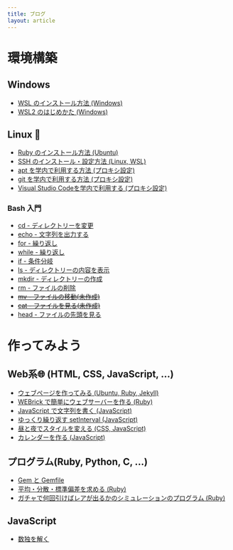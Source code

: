 ```yaml
---
title: ブログ
layout: article
---
```


<style>
body header nav ul li:nth-child(3) a{
    border-bottom: 2px solid #f44336;
}
</style>

# 環境構築

## Windows
- [WSL のインストール方法 (Windows)](install_wsl/)
- [WSL2 のはじめかた (Windows)](install_wsl/wsl2.html)

## Linux 🐧
- [Ruby のインストール方法 (Ubuntu)](2019/11/18/085538.html)
- [SSH のインストール・設定方法 (Linux, WSL)](install_ssh.html)
- [apt を学内で利用する方法 (プロキシ設定)](2019/11/17/181758.html)
- [git を学内で利用する方法 (プロキシ設定)](github_gakunai.html)
- [Visual Studio Codeを学内で利用する (プロキシ設定)](code_gakunai.html)

### Bash 入門

- [cd - ディレクトリーを変更](/bash-doc/cd)
- [echo - 文字列を出力する](/bash-doc/echo)
- [for - 繰り返し](/bash-doc/for)
- [while - 繰り返し](/bash-doc/while)
- [if - 条件分岐](/bash-doc/if)
- [ls - ディレクトリーの内容を表示](/bash-doc/ls)
- [mkdir - ディレクトリーの作成](/bash-doc/mkdir)
- [rm - ファイルの削除](/bash-doc/rm)
- [~~mv - ファイルの移動(未作成)~~](/bash-doc/mv)
- [~~cat - ファイルを見る(未作成)~~](/bash-doc/mv)
- [head - ファイルの先頭を見る](/bash-doc/head)

# 作ってみよう

## Web系🌐 (HTML, CSS, JavaScript, ...)
- [ウェブページを作ってみる (Ubuntu, Ruby, Jekyll)](create_webpage/)
- [WEBrick で簡単にウェブサーバーを作る (Ruby)](webrick.html)
- [JavaScript で文字列を書く (JavaScript)](jsmojiretsu.html)
- [ゆっくり繰り返す setInterval (JavaScript)](jssi.html)
- [昼と夜でスタイルを変える (CSS, JavaScript)](hiruyoru.html)
- [カレンダーを作る (JavaScript)](calendar.html)

## プログラム(Ruby, Python, C, ...)
- [Gem と Gemfile](gem.html)
- [平均・分散・標準偏差を求める (Ruby)](mean_var_sd.html)
- [ガチャで何回引けばレアが出るかのシミュレーションのプログラム (Ruby)](gacha.html)

## JavaScript
- [数独を解く](/sudoku)